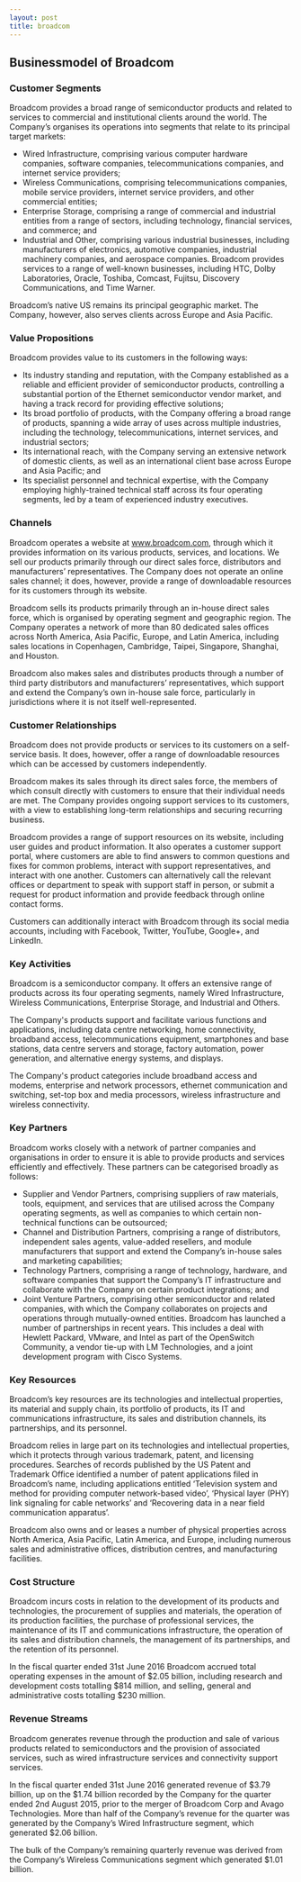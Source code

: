 ```yaml
---
layout: post
title: broadcom
---
```


Businessmodel of Broadcom
--------------------------

### Customer Segments

Broadcom provides a broad range of semiconductor products and related to services to commercial and institutional clients around the world. The Company’s organises its operations into segments that relate to its principal target markets:

 * Wired Infrastructure, comprising various computer hardware companies, software companies, telecommunications companies, and internet service providers;
* Wireless Communications, comprising telecommunications companies, mobile service providers, internet service providers, and other commercial entities;
* Enterprise Storage, comprising a range of commercial and industrial entities from a range of sectors, including technology, financial services, and commerce; and
* Industrial and Other, comprising various industrial businesses, including manufacturers of electronics, automotive companies, industrial machinery companies, and aerospace companies.
 Broadcom provides services to a range of well-known businesses, including HTC, Dolby Laboratories, Oracle, Toshiba, Comcast, Fujitsu, Discovery Communications, and Time Warner.

Broadcom’s native US remains its principal geographic market. The Company, however, also serves clients across Europe and Asia Pacific.

### Value Propositions

Broadcom provides value to its customers in the following ways:

 * Its industry standing and reputation, with the Company established as a reliable and efficient provider of semiconductor products, controlling a substantial portion of the Ethernet semiconductor vendor market, and having a track record for providing effective solutions;
* Its broad portfolio of products, with the Company offering a broad range of products, spanning a wide array of uses across multiple industries, including the technology, telecommunications, internet services, and industrial sectors;
* Its international reach, with the Company serving an extensive network of domestic clients, as well as an international client base across Europe and Asia Pacific; and
* Its specialist personnel and technical expertise, with the Company employing highly-trained technical staff across its four operating segments, led by a team of experienced industry executives.
 ### Channels

Broadcom operates a website at www.broadcom.com, through which it provides information on its various products, services, and locations. We sell our products primarily through our direct sales force, distributors and manufacturers’ representatives. The Company does not operate an online sales channel; it does, however, provide a range of downloadable resources for its customers through its website.

Broadcom sells its products primarily through an in-house direct sales force, which is organised by operating segment and geographic region. The Company operates a network of more than 80 dedicated sales offices across North America, Asia Pacific, Europe, and Latin America, including sales locations in Copenhagen, Cambridge, Taipei, Singapore, Shanghai, and Houston.

Broadcom also makes sales and distributes products through a number of third party distributors and manufacturers’ representatives, which support and extend the Company’s own in-house sale force, particularly in jurisdictions where it is not itself well-represented.

### Customer Relationships

Broadcom does not provide products or services to its customers on a self-service basis. It does, however, offer a range of downloadable resources which can be accessed by customers independently.

Broadcom makes its sales through its direct sales force, the members of which consult directly with customers to ensure that their individual needs are met. The Company provides ongoing support services to its customers, with a view to establishing long-term relationships and securing recurring business.

Broadcom provides a range of support resources on its website, including user guides and product information. It also operates a customer support portal, where customers are able to find answers to common questions and fixes for common problems, interact with support representatives, and interact with one another. Customers can alternatively call the relevant offices or department to speak with support staff in person, or submit a request for product information and provide feedback through online contact forms.

Customers can additionally interact with Broadcom through its social media accounts, including with Facebook, Twitter, YouTube, Google+, and LinkedIn.

### Key Activities

Broadcom is a semiconductor company. It offers an extensive range of products across its four operating segments, namely Wired Infrastructure, Wireless Communications, Enterprise Storage, and Industrial and Others.

The Company's products support and facilitate various functions and applications, including data centre networking, home connectivity, broadband access, telecommunications equipment, smartphones and base stations, data centre servers and storage, factory automation, power generation, and alternative energy systems, and displays.

The Company's product categories include broadband access and modems, enterprise and network processors, ethernet communication and switching, set-top box and media processors, wireless infrastructure and wireless connectivity.

### Key Partners

Broadcom works closely with a network of partner companies and organisations in order to ensure it is able to provide products and services efficiently and effectively. These partners can be categorised broadly as follows:

 * Supplier and Vendor Partners, comprising suppliers of raw materials, tools, equipment, and services that are utilised across the Company operating segments, as well as companies to which certain non-technical functions can be outsourced;
* Channel and Distribution Partners, comprising a range of distributors, independent sales agents, value-added resellers, and module manufacturers that support and extend the Company’s in-house sales and marketing capabilities;
* Technology Partners, comprising a range of technology, hardware, and software companies that support the Company’s IT infrastructure and collaborate with the Company on certain product integrations; and
* Joint Venture Partners, comprising other semiconductor and related companies, with which the Company collaborates on projects and operations through mutually-owned entities.
 Broadcom has launched a number of partnerships in recent years. This includes a deal with Hewlett Packard, VMware, and Intel as part of the OpenSwitch Community, a vendor tie-up with LM Technologies, and a joint development program with Cisco Systems.

### Key Resources

Broadcom’s key resources are its technologies and intellectual properties, its material and supply chain, its portfolio of products, its IT and communications infrastructure, its sales and distribution channels, its partnerships, and its personnel.

Broadcom relies in large part on its technologies and intellectual properties, which it protects through various trademark, patent, and licensing procedures. Searches of records published by the US Patent and Trademark Office identified a number of patent applications filed in Broadcom’s name, including applications entitled ‘Television system and method for providing computer network-based video’, ‘Physical layer (PHY) link signaling for cable networks’ and ‘Recovering data in a near field communication apparatus’.

Broadcom also owns and or leases a number of physical properties across North America, Asia Pacific, Latin America, and Europe, including numerous sales and administrative offices, distribution centres, and manufacturing facilities.

### Cost Structure

Broadcom incurs costs in relation to the development of its products and technologies, the procurement of supplies and materials, the operation of its production facilities, the purchase of professional services, the maintenance of its IT and communications infrastructure, the operation of its sales and distribution channels, the management of its partnerships, and the retention of its personnel.

In the fiscal quarter ended 31st June 2016 Broadcom accrued total operating expenses in the amount of $2.05 billion, including research and development costs totalling $814 million, and selling, general and administrative costs totalling $230 million.

### Revenue Streams

Broadcom generates revenue through the production and sale of various products related to semiconductors and the provision of associated services, such as wired infrastructure services and connectivity support services.

In the fiscal quarter ended 31st June 2016 generated revenue of $3.79 billion, up on the $1.74 billion recorded by the Company for the quarter ended 2nd August 2015, prior to the merger of Broadcom Corp and Avago Technologies. More than half of the Company’s revenue for the quarter was generated by the Company’s Wired Infrastructure segment, which generated $2.06 billion.

The bulk of the Company’s remaining quarterly revenue was derived from the Company’s Wireless Communications segment which generated $1.01 billion.
